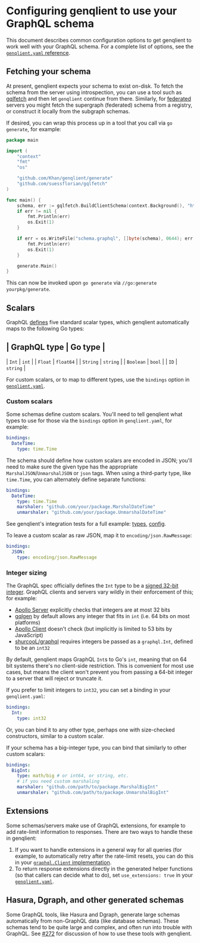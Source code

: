 # Configuring genqlient to use your GraphQL schema

This document describes common configuration options to get genqlient to work well with your GraphQL schema. For a complete list of options, see the [`genqlient.yaml` reference](genqlient.yaml).

## Fetching your schema

At present, genqlient expects your schema to exist on-disk. To fetch the schema from the server using introspection, you can use a tool such as [gqlfetch] and then let `genqlient` continue from there. Similarly, for [federated] servers you might fetch the supergraph (federated) schema from a registry, or construct it locally from the subgraph schemas.

[gqlfetch]: https://github.com/suessflorian/gqlfetch
[federated]: https://www.apollographql.com/docs/federation/

If desired, you can wrap this process up in a tool that you call via `go generate`, for example:

```go
package main

import (
	"context"
	"fmt"
	"os"

	"github.com/Khan/genqlient/generate"
	"github.com/suessflorian/gqlfetch"
)

func main() {
	schema, err := gqlfetch.BuildClientSchema(context.Background(), "http://localhost:8080/query")
	if err != nil {
		fmt.Println(err)
		os.Exit(1)
	}

	if err = os.WriteFile("schema.graphql", []byte(schema), 0644); err != nil {
		fmt.Println(err)
		os.Exit(1)
	}

	generate.Main()
}
```

This can now be invoked upon `go generate` via `//go:generate yourpkg/generate`.

## Scalars

GraphQL [defines][spec#scalar] five standard scalar types, which genqlient automatically maps to the following Go types:

| GraphQL type | Go type   |
----------------------------
| `Int`        | `int`     |
| `Float`      | `float64` |
| `String`     | `string`  |
| `Boolean`    | `bool`    |
| `ID`         | `string`  |

For custom scalars, or to map to different types, use the `bindings` option in [`genqlient.yaml`](genqlient.yaml).

[spec#scalar]: https://spec.graphql.org/draft/#sec-Scalars

### Custom scalars

Some schemas define custom scalars. You'll need to tell genqlient what types to use for those via the `bindings` option in `genqlient.yaml`, for example:

```yaml
bindings:
  DateTime:
    type: time.Time
```

The schema should define how custom scalars are encoded in JSON; you'll need to make sure the given type has the appropriate `MarshalJSON`/`UnmarshalJSON` or `json` tags. When using a third-party type, like `time.Time`, you can alternately define separate functions:

```yaml
bindings:
  DateTime:
    type: time.Time
    marshaler: "github.com/your/package.MarshalDateTime"
    unmarshaler: "github.com/your/package.UnmarshalDateTime"
```

See genqlient's integration tests for a full example: [types](../internal/testutil/types.go), [config](../internal/integration/genqlient.yaml).

To leave a custom scalar as raw JSON, map it to `encoding/json.RawMessage`:

```yaml
bindings:
  JSON:
    type: encoding/json.RawMessage
```

### Integer sizing


The GraphQL spec officially defines the `Int` type to be a [signed 32-bit integer](https://spec.graphql.org/draft/#sec-Int).  GraphQL clients and servers vary wildly in their enforcement of this; for example:
- [Apollo Server](https://github.com/apollographql/apollo-server/) explicitly checks that integers are at most 32 bits
- [gqlgen](https://github.com/99designs/gqlgen) by default allows any integer that fits in `int` (i.e. 64 bits on most platforms)
- [Apollo Client](https://github.com/apollographql/apollo-client) doesn't check (but implicitly is limited to 53 bits by JavaScript)
- [shurcooL/graphql](https://github.com/shurcooL/graphql) requires integers be passed as a `graphql.Int`, defined to be an `int32`

By default, genqlient maps GraphQL `Int`s to Go's `int`, meaning that on 64 bit systems there's no client-side restriction. This is convenient for most use cases, but means the client won't prevent you from passing a 64-bit integer to a server that will reject or truncate it.

If you prefer to limit integers to `int32`, you can set a binding in your `genqlient.yaml`:

```yaml
bindings:
  Int:
    type: int32
```

Or, you can bind it to any other type, perhaps one with size-checked constructors, similar to a custom scalar.

If your schema has a big-integer type, you can bind that similarly to other custom scalars:
```yaml
bindings:
  BigInt:
    type: math/big # or int64, or string, etc.
    # if you need custom marshaling
    marshaler: "github.com/path/to/package.MarshalBigInt"
    unmarshaler: "github.com/path/to/package.UnmarshalBigInt"
```

## Extensions

Some schemas/servers make use of GraphQL extensions, for example to add rate-limit information to responses. There are two ways to handle these in genqlient:

1. If you want to handle extensions in a general way for all queries (for example, to automatically retry after the rate-limit resets, you can do this in your [`graphql.Client` implementation](client_config.md#custom-clients).
2. To return response extensions directly in the generated helper functions (so that callers can decide what to do), set `use_extensions: true` in your [`genqlient.yaml`](genqlient.yaml).

## Hasura, Dgraph, and other generated schemas

Some GraphQL tools, like Hasura and Dgraph, generate large schemas automatically from non-GraphQL data (like database schemas). These schemas tend to be quite large and complex, and often run into trouble with GraphQL. See [#272](https://github.com/Khan/genqlient/issues/272) for discussion of how to use these tools with genqlient.
